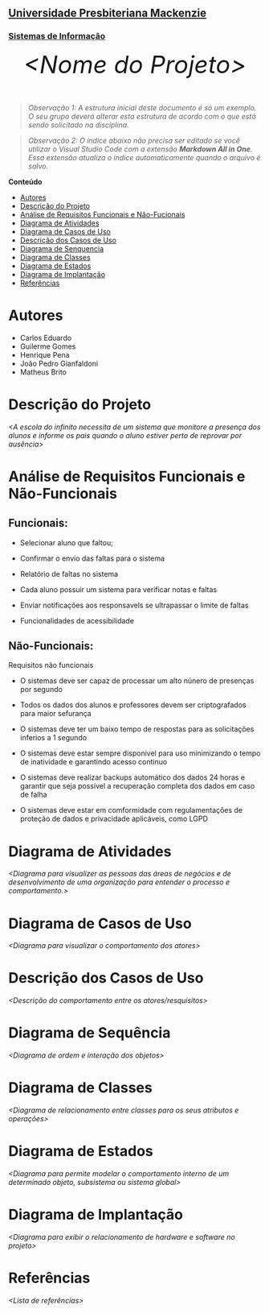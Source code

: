 <h2><a href= "https://www.mackenzie.br">Universidade Presbiteriana Mackenzie</a></h2>
<h3><a href= "https://www.mackenzie.br/graduacao/sao-paulo-higienopolis/sistemas-de-informacao">Sistemas de Informação</a></h3>


<font size="+12"><center>
*&lt;Nome do Projeto&gt;*
</center></font>

>*Observação 1: A estrutura inicial deste documento é só um exemplo. O seu grupo deverá alterar esta estrutura de acordo com o que está sendo solicitado na disciplina.*

>*Observação 2: O índice abaixo não precisa ser editado se você utilizar o Visual Studio Code com a extensão **Markdown All in One**. Essa extensão atualiza o índice automaticamente quando o arquivo é salvo.*

**Conteúdo**

- [Autores](#nome-alunos)
- [Descrição do Projeto](#introdução-do-projeto)
- [Análise de Requisitos Funcionais e Não-Fucionais](#descrição-dos-requisitos)
- [Diagrama de Atividades](#diagrama-de-atividades) 
- [Diagrama de Casos de Uso](#diagrama-de-comportamento-atores)
- [Descrição dos Casos de Uso](#descrição-das-funcões)
- [Diagrama de Senquencia](#diagrama-de-ordem-interações)
- [Diagrama de Classes](#diagrama-orientado-objetos)
- [Diagrama de Estados](#diagrama-estrutura-componente)
- [Diagrama de Implantação](#diagrama-de-hardware-software)
- [Referências](#referências)


# Autores

* Carlos Eduardo 
* Guilerme Gomes
* Henrique Pena
* João Pedro Gianfaldoni
* Matheus Brito


# Descrição do Projeto

*&lt;A escola do infinito necessita de um sistema que monitore a presença dos alunos e informe os pais quando o aluno estiver perto de reprovar por ausência&gt;*

# Análise de Requisitos Funcionais e Não-Funcionais
## Funcionais:

- Selecionar aluno que faltou;

- Confirmar o envio das faltas para o sistema

- Relatório de faltas no sistema

- Cada aluno possuir um sistema para verificar notas e faltas 

- Enviar notificações aos responsavels se ultrapassar o limite de faltas

- Funcionalidades de acessibilidade

## Não-Funcionais:

Requisitos não funcionais 

- O sistemas deve ser capaz de processar um alto núnero de presenças por segundo 

- Todos os dados dos alunos e professores devem ser criptografados para maior sefurança 

- O sistemas deve ter um baixo tempo de respostas para as solicitações inferios a 1 segundo 

- O sistemas deve estar sempre disponivel para uso minimizando o tempo de inatividade e garantindo acesso continuo 

- O sistemas deve realizar backups automático dos dados 24 horas e garantir que seja possível a recuperação completa dos dados em caso de falha 

- O sistemas deve estar em comformidade com regulamentações de proteção de dados e privacidade aplicáveis, como LGPD

# Diagrama de Atividades

*&lt;Diagrama para visualizer as pessoas das áreas de negócios e de desenvolvimento de uma organização para entender o processo e comportamento.&gt;*

# Diagrama de Casos de Uso

*&lt;Diagrama para visualizar o comportamento dos atores&gt;*

# Descrição dos Casos de Uso

*&lt;Descrição do comportamento entre os atores/resquisitos&gt;*

# Diagrama de Sequência

*&lt;Diagrama de ordem e interação dos objetos&gt;*

# Diagrama de Classes

*&lt;Diagrama de relacionamento entre classes para os seus atributos e operações&gt;*

# Diagrama de Estados

*&lt;Diagrama para permite modelar o comportamento interno de um determinado objeto, subsistema ou sistema global&gt;*

# Diagrama de Implantação

*&lt;Diagrama para exibir o relacionamento de hardware e software no projeto&gt;*

# Referências

*&lt;Lista de referências&gt;*

